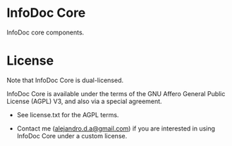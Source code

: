 InfoDoc Core
============

InfoDoc core components.

License
=======

Note that InfoDoc Core is dual-licensed.

InfoDoc Core is available under the terms of the GNU Affero General Public License (AGPL) V3, and also via a special
agreement.
 
 - See license.txt for the AGPL terms.
 
 - Contact me (alejandro.d.a@gmail.com) if you are interested in using InfoDoc Core under a custom license.
